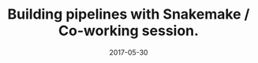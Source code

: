 ---
title: Building pipelines with Snakemake / Co-working session.
text: Let's meet again in Oerknal to learn code and solve practical issues. Don't forget to bring your own laptop! 
location: Science Park Oerknal
link: https://github.com/mozillascience/studyGroup#how-to-launch-a-new-event
date: 2017-05-30
startTime: '16:00'
endTime: '17:00'

---